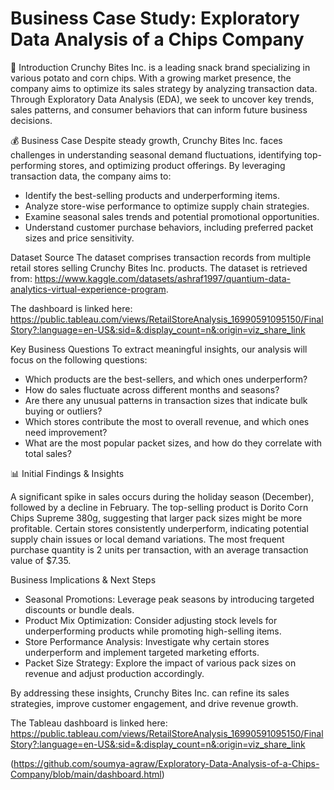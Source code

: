 # Business Case Study: Exploratory Data Analysis of a Chips Company

👋 Introduction
Crunchy Bites Inc. is a leading snack brand specializing in various potato and corn chips. With a growing market presence, the company aims to optimize its sales strategy by analyzing transaction data. Through Exploratory Data Analysis (EDA), we seek to uncover key trends, sales patterns, and consumer behaviors that can inform future business decisions.

💰 Business Case
Despite steady growth, Crunchy Bites Inc. faces challenges in understanding seasonal demand fluctuations, identifying top-performing stores, and optimizing product offerings. By leveraging transaction data, the company aims to:

- Identify the best-selling products and underperforming items.
- Analyze store-wise performance to optimize supply chain strategies.
- Examine seasonal sales trends and potential promotional opportunities.
- Understand customer purchase behaviors, including preferred packet sizes and price sensitivity.


Dataset Source
The dataset comprises transaction records from multiple retail stores selling Crunchy Bites Inc. products. The dataset is retrieved from:  https://www.kaggle.com/datasets/ashraf1997/quantium-data-analytics-virtual-experience-program.

The dashboard is linked here: https://public.tableau.com/views/RetailStoreAnalysis_16990591095150/FinalStory?:language=en-US&:sid=&:display_count=n&:origin=viz_share_link

Key Business Questions
To extract meaningful insights, our analysis will focus on the following questions:

- Which products are the best-sellers, and which ones underperform?
- How do sales fluctuate across different months and seasons?
- Are there any unusual patterns in transaction sizes that indicate bulk buying or outliers?
- Which stores contribute the most to overall revenue, and which ones need improvement?
- What are the most popular packet sizes, and how do they correlate with total sales?


📊 Initial Findings & Insights

A significant spike in sales occurs during the holiday season (December), followed by a decline in February. The top-selling product is Dorito Corn Chips Supreme 380g, suggesting that larger pack sizes might be more profitable. Certain stores consistently underperform, indicating potential supply chain issues or local demand variations. The most frequent purchase quantity is 2 units per transaction, with an average transaction value of $7.35.


Business Implications & Next Steps

- Seasonal Promotions: Leverage peak seasons by introducing targeted discounts or bundle deals.
- Product Mix Optimization: Consider adjusting stock levels for underperforming products while promoting high-selling items.
- Store Performance Analysis: Investigate why certain stores underperform and implement targeted marketing efforts.
- Packet Size Strategy: Explore the impact of various pack sizes on revenue and adjust production accordingly.

By addressing these insights, Crunchy Bites Inc. can refine its sales strategies, improve customer engagement, and drive revenue growth.


The Tableau dashboard is linked here:
https://public.tableau.com/views/RetailStoreAnalysis_16990591095150/FinalStory?:language=en-US&:sid=&:display_count=n&:origin=viz_share_link 

(https://github.com/soumya-agraw/Exploratory-Data-Analysis-of-a-Chips-Company/blob/main/dashboard.html)
